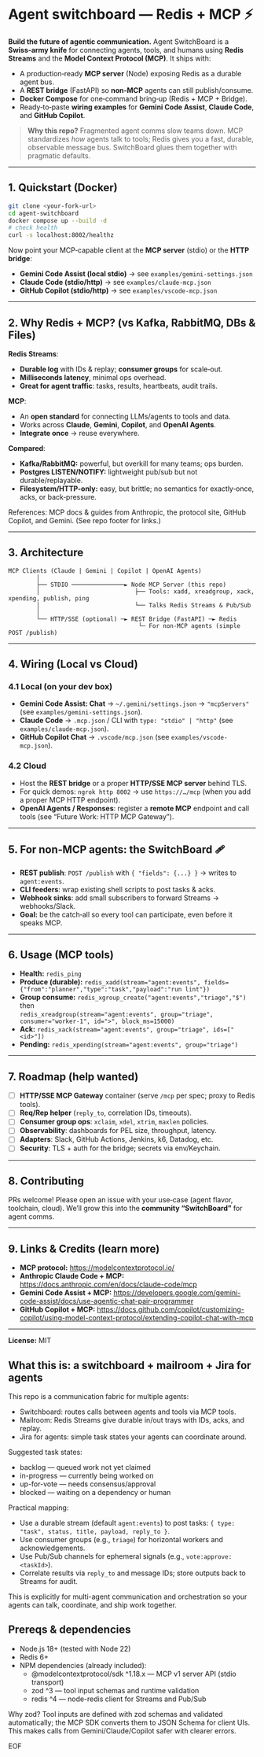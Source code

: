 # Agent switchboard — Redis + MCP ⚡️

**Build the future of agentic communication.** Agent SwitchBoard is a **Swiss‑army knife** for connecting agents, tools, and humans using **Redis Streams** and the **Model Context Protocol (MCP)**. It ships with:
- A production‑ready **MCP server** (Node) exposing Redis as a durable agent bus.
- A **REST bridge** (FastAPI) so **non‑MCP** agents can still publish/consume.
- **Docker Compose** for one‑command bring‑up (Redis + MCP + Bridge).
- Ready‑to‑paste **wiring examples** for **Gemini Code Assist**, **Claude Code**, and **GitHub Copilot**.

> **Why this repo?** Fragmented agent comms slow teams down. MCP standardizes *how* agents talk to tools; Redis gives you a fast, durable, observable message bus. SwitchBoard glues them together with pragmatic defaults.

---

## 1. Quickstart (Docker)
~~~bash
git clone <your-fork-url>
cd agent-switchboard
docker compose up --build -d
# check health
curl -s localhost:8002/healthz
~~~

Now point your MCP‑capable client at the **MCP server** (stdio) or the **HTTP bridge**:

- **Gemini Code Assist (local stdio)** → see `examples/gemini-settings.json`  
- **Claude Code (stdio/http)** → see `examples/claude-mcp.json`  
- **GitHub Copilot (stdio/http)** → see `examples/vscode-mcp.json`

---

## 2. Why **Redis + MCP**? (vs Kafka, RabbitMQ, DBs & Files)

**Redis Streams**:
- **Durable log** with IDs & replay; **consumer groups** for scale‑out.
- **Milliseconds latency**, minimal ops overhead.
- **Great for agent traffic**: tasks, results, heartbeats, audit trails.

**MCP**:
- An **open standard** for connecting LLMs/agents to tools and data.  
- Works across **Claude**, **Gemini**, **Copilot**, and **OpenAI Agents**.  
- **Integrate once** → reuse everywhere.

**Compared**:
- **Kafka/RabbitMQ:** powerful, but overkill for many teams; ops burden.  
- **Postgres LISTEN/NOTIFY:** lightweight pub/sub but not durable/replayable.  
- **Filesystem/HTTP-only:** easy, but brittle; no semantics for exactly‑once, acks, or back‑pressure.

References: MCP docs & guides from Anthropic, the protocol site, GitHub Copilot, and Gemini. (See repo footer for links.)

---

## 3. Architecture

```
MCP Clients (Claude | Gemini | Copilot | OpenAI Agents)
        │
        ├── STDIO ───────────────► Node MCP Server (this repo)
        │                           ├── Tools: xadd, xreadgroup, xack, xpending, publish, ping
        │                           └── Talks Redis Streams & Pub/Sub
        │
        └── HTTP/SSE (optional) ─► REST Bridge (FastAPI) ─► Redis
                                     └─ For non‑MCP agents (simple POST /publish)
```

---

## 4. Wiring (Local vs Cloud)

### 4.1 Local (on your dev box)
- **Gemini Code Assist: Chat** → `~/.gemini/settings.json` → `"mcpServers"` (see `examples/gemini-settings.json`).  
- **Claude Code** → `.mcp.json` / CLI with `type: "stdio" | "http"` (see `examples/claude-mcp.json`).  
- **GitHub Copilot Chat** → `.vscode/mcp.json` (see `examples/vscode-mcp.json`).

### 4.2 Cloud
- Host the **REST bridge** or a proper **HTTP/SSE MCP server** behind TLS.  
- For quick demos: `ngrok http 8002` → use `https://…/mcp` (when you add a proper MCP HTTP endpoint).  
- **OpenAI Agents / Responses**: register a **remote MCP** endpoint and call tools (see “Future Work: HTTP MCP Gateway”).

---

## 5. For non‑MCP agents: the **SwitchBoard** 🩹
- **REST publish**: `POST /publish` with `{ "fields": {...} }` → writes to `agent:events`.  
- **CLI feeders**: wrap existing shell scripts to post tasks & acks.  
- **Webhook sinks**: add small subscribers to forward Streams → webhooks/Slack.  
- **Goal:** be the catch‑all so every tool can participate, even before it speaks MCP.

---

## 6. Usage (MCP tools)

- **Health:** `redis_ping`  
- **Produce (durable):** `redis_xadd(stream="agent:events", fields={"from":"planner","type":"task","payload":"run lint"})`  
- **Group consume:** `redis_xgroup_create("agent:events","triage","$")` then  
  `redis_xreadgroup(stream="agent:events", group="triage", consumer="worker-1", id=">", block_ms=15000)`  
- **Ack:** `redis_xack(stream="agent:events", group="triage", ids=["<id>"])`  
- **Pending:** `redis_xpending(stream="agent:events", group="triage")`

---

## 7. Roadmap (help wanted)
- [ ] **HTTP/SSE MCP Gateway** container (serve `/mcp` per spec; proxy to Redis tools).  
- [ ] **Req/Rep helper** (`reply_to`, correlation IDs, timeouts).  
- [ ] **Consumer group ops**: `xclaim`, `xdel`, `xtrim`, `maxlen` policies.  
- [ ] **Observability**: dashboards for PEL size, throughput, latency.  
- [ ] **Adapters**: Slack, GitHub Actions, Jenkins, k6, Datadog, etc.  
- [ ] **Security**: TLS + auth for the bridge; secrets via env/Keychain.

---

## 8. Contributing
PRs welcome! Please open an issue with your use‑case (agent flavor, toolchain, cloud). We’ll grow this into the **community “SwitchBoard”** for agent comms.

---

## 9. Links & Credits (learn more)
- **MCP protocol:** https://modelcontextprotocol.io/  
- **Anthropic Claude Code + MCP:** https://docs.anthropic.com/en/docs/claude-code/mcp  
- **Gemini Code Assist + MCP:** https://developers.google.com/gemini-code-assist/docs/use-agentic-chat-pair-programmer  
- **GitHub Copilot + MCP:** https://docs.github.com/copilot/customizing-copilot/using-model-context-protocol/extending-copilot-chat-with-mcp

---

**License:** MIT

## What this is: a switchboard + mailroom + Jira for agents

This repo is a communication fabric for multiple agents:
- Switchboard: routes calls between agents and tools via MCP tools.
- Mailroom: Redis Streams give durable in/out trays with IDs, acks, and replay.
- Jira for agents: simple task states your agents can coordinate around.

Suggested task states:
- backlog — queued work not yet claimed
- in-progress — currently being worked on
- up-for-vote — needs consensus/approval
- blocked — waiting on a dependency or human

Practical mapping:
- Use a durable stream (default `agent:events`) to post tasks: `{ type: "task", status, title, payload, reply_to }`.
- Use consumer groups (e.g., `triage`) for horizontal workers and acknowledgements.
- Use Pub/Sub channels for ephemeral signals (e.g., `vote:approve:<taskId>`).
- Correlate results via `reply_to` and message IDs; store outputs back to Streams for audit.

This is explicitly for multi-agent communication and orchestration so your agents can talk, coordinate, and ship work together.

## Prereqs & dependencies

- Node.js 18+ (tested with Node 22)
- Redis 6+
- NPM dependencies (already included):
  - @modelcontextprotocol/sdk ^1.18.x — MCP v1 server API (stdio transport)
  - zod ^3 — tool input schemas and runtime validation
  - redis ^4 — node-redis client for Streams and Pub/Sub

Why zod? Tool inputs are defined with zod schemas and validated automatically; the MCP SDK converts them to JSON Schema for client UIs. This makes calls from Gemini/Claude/Copilot safer with clearer errors.

EOF
